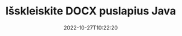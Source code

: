 ---
############################# Static ############################
layout: "auto-gen-merger"
date: 2022-10-27T10:22:20
draft: false
otherformats: dot dotm dotx epub html mht mhtml odp ods odt one otp ott pdf pps ppsx

############################# Head ############################
head_title: "Išskleiskite DOCX puslapius Java"
head_description: "Greitai išskleiskite puslapius iš DOCX failo Java. Išsaugokite naują dokumentą, kuriame yra pasirinkti puslapiai, naudodami dokumentų sujungimo API."

############################# Header ############################
title: "Išskleiskite DOCX puslapius Java"
description: "Išskleiskite DOCX puslapius su keliomis Java kodo eilutėmis."
bg_image: "https://cms.admin.containerize.com/templates/aspose/App_Themes/V3/images/bg/header1.png"
bg_overlay: false
button:
    enable: true
    icon: "fas fa-arrow-down"
    label: "Atsisiųskite nemokamą bandomąją versiją"
    link: "https://downloads.groupdocs.com/merger/java"

############################# SubMenu ############################
submenu:
    enable: true

    left:
        img_alt: "GroupDocs.Merger for Java"
        image: "https://cms.admin.containerize.com/templates/groupdocs/images/product-logos/90x90-noborder/groupdocs-merger-java.png"
        product: "GroupDocs.Merger"
        platform: "Java"

    middle:
        button:

            # button loop
            - link: "https://apireference.groupdocs.com/merger/java"
              text: "API nuoroda"

            # button loop
            - link: "https://github.com/groupdocs-merger"
              text: "Kodo pavyzdžiai"

            # button loop
            - link: "https://products.groupdocs.app/merger/family"
              text: "Tiesioginės demonstracinės versijos"

            # button loop
            - link: "https://purchase.groupdocs.com/pricing/merger/java"
              text: "Kainodara"

    right:
        link_download: "https://downloads.groupdocs.com/merger"
        link_learn: "https://docs.groupdocs.com/merger/java"
        link_buy: "https://purchase.groupdocs.com"

############################# About ############################
about:
    enable: true
    title: "Apie GroupDocs.Merger for Java API"
    content: |
        [GroupDocs.Merger for Java](/lt/merger/java/) siūlo paprastą sprendimą saugiai sujungti ir padalyti iš įvairių dokumentų formatų, įskaitant PDF, Microsoft Office (Word, Excel, PowerPoint). , OneNote), OpenDocument, HTML, vaizdus ir daugelį kitų Java programose. Pridėję vos kelias kodo eilutes, atlikite kelias dokumento operacijas, pvz., perkelkite, pašalinkite, pasukite, sukeiskite, išskleiskite arba pakeiskite dokumento puslapių orientaciją. Dokumentų sujungimo API taip pat palaiko dokumentų puslapių peržiūrą kaip vaizdą, kad būtų galima analizuoti dokumento struktūrą, formatavimą ir puslapio turinį.
        
        GroupDocs.Merger API yra tinkamas pasirinkimas įmonių sprendimams, kuriems reikia failų puslapių išskleidimo funkcijų. Šios API yra gerai palaikomos visose pagrindinėse operacinėse sistemose ir platformose, įskaitant J2SE 7.0 (1.7), J2SE 8.0 (1.8), Java 10.

############################# Steps ############################
steps:
    enable: true
    title_left: "Išskleiskite DOCX failo puslapius iš Java"
    content_left: |
        [GroupDocs.Merger for Java](/lt/merger/java/) leidžia Java kūrėjams lengvai išgauti norimus puslapius iš DOCX failo ir išsaugoti jį kaip naują failą su pasirinktais puslapiais, atlikdami kelis paprastus veiksmus.
        
        * Inicijuokite **ExtractOptions** puslapių numeriais, kurie turėtų būti rodomi gautame dokumente.
        * Sukurkite naują **Merger** egzempliorių ir nurodykite šaltinio dokumento kelią kaip konstruktoriaus parametrą.
        * Iškvieskite **extractPages** ir perduokite objektą **ExtractOptions**.
        * Paskambinkite **Save** ir nurodykite failo kelią, kad išsaugotumėte gautą dokumentą.

    title_right: "Sistemos reikalavimai"
    content_right: |
        GroupDocs.Merger for Java API palaikomos visose pagrindinėse platformose ir operacinėse sistemose. Prieš vykdydami toliau pateiktą kodą, įsitikinkite, kad jūsų sistemoje yra įdiegtos šios būtinos sąlygos.

        * Operacinės sistemos: Microsoft Windows, Linux, MacOS
        * Kūrimo aplinkos: NetBeans, IntelliJ IDEA, Eclipse
        * Karkasai: J2SE 7.0 (1.7), J2SE 8.0 (1.8), Java 10
        * Atsisiųskite naujausią GroupDocs.Merger for Java versiją iš [Maven](https://repository.groupdocs.com/webapp/#/artifacts/browse/tree/General/repo/com/groupdocs/groupdocs-merger)
         
    code: |
     {{% merger/additional-styles %}}
     {{< merger/code-merger title="Kaip išgauti DOCX failo puslapius naudojant Java pavyzdinį kodą">}}

        ```java    
        // Išskleiskite DOCX failo puslapius naudodami GroupDocs.Merger API
        // Inicijuoti ExtractOptions klasę pasirinktais puslapių numeriais
        ExtractOptions extractOptions = new ExtractOptions(new int[] { 2, 5 });

        // Momentinis susijungimas su įvesties DOCX dokumentu
        Merger merger = new Merger("input.docx");

        // Iškvieskite ExtractPages metodą ir perduokite jam objektą ExtractOptions
        merger.extractPages(extractOptions);
    
        // Iškvieskite išsaugojimo metodą, kad išsaugotumėte išvesties dokumentą su ištrauktais puslapiais
        merger.save("output.docx");
        ```
     {{< /merger/code-merger >}}

############################# Demos ############################
demos:
    enable: true
    title: "Tiesioginės demonstracinės versijos – ištraukite DOCX puslapius internete"
    content: |
       Išskleiskite DOCX failo puslapius dabar apsilankę [GroupDocs.Merger Live Demos](https://products.groupdocs.app/splitter/extract-pages/docx) svetainėje.
       Tiesioginė demonstracinė versija turi šiuos privalumus.
        
############################# About Formats ############################
about_formats:
    enable: true

############################# More Formats ############################
more_formats:
    enable: true
    title: "Ištraukite puslapius iš kitų dokumentų formatų"
    content: |
        Java dokumentuoja failų formatų ir vaizdų sujungimo ir padalijimo API. Išskleiskite kai kuriuos populiarius failų formatus, kaip nurodyta toliau.

############################# Back to top ###############################
back_to_top:
    enable: true
---